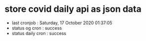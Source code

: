 # store covid daily api as json data

- last cronjob : Saturday, 17 October 2020 01:37:05
- status og cron : success
- status daily cron : success
      
      